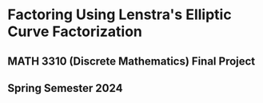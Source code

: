 # Factoring Using Lenstra's Elliptic Curve Factorization
## MATH 3310 (Discrete Mathematics) Final Project
## Spring Semester 2024
